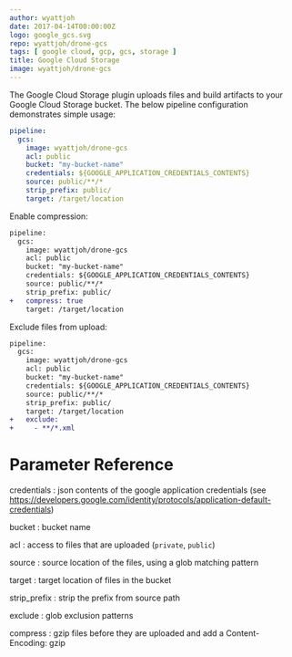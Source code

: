 ```yaml
---
author: wyattjoh
date: 2017-04-14T00:00:00Z
logo: google_gcs.svg
repo: wyattjoh/drone-gcs
tags: [ google cloud, gcp, gcs, storage ]
title: Google Cloud Storage
image: wyattjoh/drone-gcs
---
```


The Google Cloud Storage plugin uploads files and build artifacts to your
Google Cloud Storage bucket. The below pipeline configuration demonstrates
simple usage:

```yaml
pipeline:
  gcs:
    image: wyattjoh/drone-gcs
    acl: public
    bucket: "my-bucket-name"
    credentials: ${GOOGLE_APPLICATION_CREDENTIALS_CONTENTS}
    source: public/**/*
    strip_prefix: public/
    target: /target/location
```

Enable compression:

```diff
pipeline:
  gcs:
    image: wyattjoh/drone-gcs
    acl: public
    bucket: "my-bucket-name"
    credentials: ${GOOGLE_APPLICATION_CREDENTIALS_CONTENTS}
    source: public/**/*
    strip_prefix: public/
+   compress: true
    target: /target/location
```

Exclude files from upload:

```diff
pipeline:
  gcs:
    image: wyattjoh/drone-gcs
    acl: public
    bucket: "my-bucket-name"
    credentials: ${GOOGLE_APPLICATION_CREDENTIALS_CONTENTS}
    source: public/**/*
    strip_prefix: public/
    target: /target/location
+   exclude:
+     - **/*.xml
```

# Parameter Reference

credentials
: json contents of the google application credentials (see https://developers.google.com/identity/protocols/application-default-credentials)

bucket
: bucket name

acl
: access to files that are uploaded (`private`, `public`)

source
: source location of the files, using a glob matching pattern

target
: target location of files in the bucket

strip_prefix
: strip the prefix from source path

exclude
: glob exclusion patterns

compress
: gzip files before they are uploaded and add a Content-Encoding: gzip